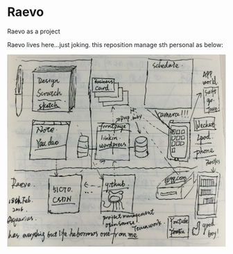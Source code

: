 # Raevo
Raevo as a project

Raevo lives here...just joking. this reposition manage sth personal as below:
<p align=“center”>
<img src="https://github.com/Raev0/Raevo/blob/master/images/nonsense.png" />
</p>
